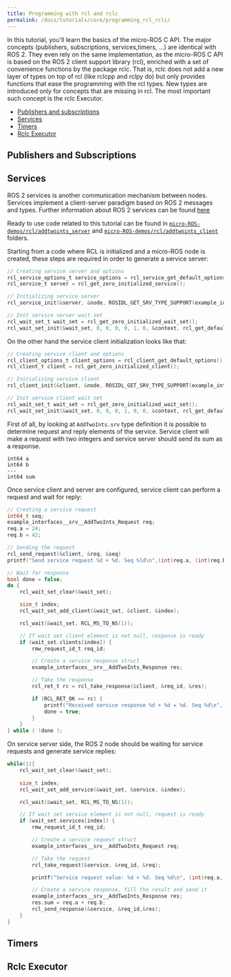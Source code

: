 ```yaml
---
title: Programming with rcl and rclc
permalink: /docs/tutorials/core/programming_rcl_rclc/
---
```


In this tutorial, you'll learn the basics of the micro-ROS C API. The major concepts (publishers, subscriptions, services,timers, ...) are identical with ROS 2. They even rely on the same implementation, as the micro-ROS C API is based on the ROS 2 client support library (rcl), enriched with a set of convenience functions by the package rclc. That is, rclc does not add a new layer of types on top of rcl (like rclcpp and rclpy do) but only provides functions that ease the programming with the rcl types. New types are introduced only for concepts that are missing in rcl. The most important such concept is the rclc Executor.

* [Publishers and subscriptions](#pub_sub)
* [Services](#services)
* [Timers](#timers)
* [Rclc Executor](#rclc_executor)


## <a name="pub_sub"/>Publishers and Subscriptions



## <a name="services"/>Services

ROS 2 services is another communication mechanism between nodes. Services implement a client-server paradigm based on ROS 2 messages and types. Further information about ROS 2 services can be found [here](https://index.ros.org/doc/ros2/Tutorials/Services/Understanding-ROS2-Services/)

Ready to use code related to this tutorial can be found in [`micro-ROS-demos/rcl/addtwoints_server`](https://github.com/micro-ROS/micro-ROS-demos/blob/dashing/rcl/addtwoints_server/main.c) and [`micro-ROS-demos/rcl/addtwoints_client`](https://github.com/micro-ROS/micro-ROS-demos/blob/dashing/rcl/addtwoints_client/main.c) folders.

Starting from a code where RCL is initialized and a micro-ROS node is created, these steps are required in order to generate a service server:

```c
// Creating service server and options
rcl_service_options_t service_options = rcl_service_get_default_options();
rcl_service_t server = rcl_get_zero_initialized_service();

// Initializing service server
rcl_service_init(&server, &node, ROSIDL_GET_SRV_TYPE_SUPPORT(example_interfaces, srv, AddTwoInts), "addtwoints", &service_options);

// Init service server wait set
rcl_wait_set_t wait_set = rcl_get_zero_initialized_wait_set();
rcl_wait_set_init(&wait_set, 0, 0, 0, 0, 1, 0, &context, rcl_get_default_allocator());

```

On the other hand the service client initialization looks like that:

```c
// Creating service client and options
rcl_client_options_t client_options = rcl_client_get_default_options();
rcl_client_t client = rcl_get_zero_initialized_client();

// Initializing service client
rcl_client_init(&client, &node, ROSIDL_GET_SRV_TYPE_SUPPORT(example_interfaces, srv, AddTwoInts), "addtwoints", &client_options)

// Init service client wait set
rcl_wait_set_t wait_set = rcl_get_zero_initialized_wait_set();
rcl_wait_set_init(&wait_set, 0, 0, 0, 1, 0, 0, &context, rcl_get_default_allocator());
```

First of all, by looking at `AddTwoInts.srv` type definition it is possible to determine request and reply elements of the service. Service client will make a request with two integers and service server should send its sum as a response.

```
int64 a
int64 b
---
int64 sum
```

Once service client and server are configured, service client can perform a request and wait for reply:

```c
// Creating a service request
int64_t seq; 
example_interfaces__srv__AddTwoInts_Request req;
req.a = 24;
req.b = 42;

// Sending the request
rcl_send_request(&client, &req, &seq)
printf("Send service request %d + %d. Seq %ld\n",(int)req.a, (int)req.b, (int)seq);

// Wait for response
bool done = false;
do {
    rcl_wait_set_clear(&wait_set);

    size_t index;
    rcl_wait_set_add_client(&wait_set, &client, &index);

    rcl_wait(&wait_set, RCL_MS_TO_NS(1));

    // If wait set client element is not null, response is ready
    if (wait_set.clients[index]) {   
        rmw_request_id_t req_id;

        // Create a service response struct
        example_interfaces__srv__AddTwoInts_Response res;

        // Take the response 
        rcl_ret_t rc = rcl_take_response(&client, &req_id, &res);

        if (RCL_RET_OK == rc) {
            printf("Received service response %d + %d = %d. Seq %d\n",(int)req.a, (int)req.b, (int)res.sum,req_id.sequence_number);
            done = true;
        }
    }
} while ( !done );
```

On service server side, the ROS 2 node should be waiting for service requests and generate service replies:

```c
while(1){
    rcl_wait_set_clear(&wait_set);
        
    size_t index;
    rcl_wait_set_add_service(&wait_set, &service, &index);

    rcl_wait(&wait_set, RCL_MS_TO_NS(1));

    // If wait set service element is not null, request is ready
    if (wait_set.services[index]) {   
        rmw_request_id_t req_id;

        // Create a service request struct
        example_interfaces__srv__AddTwoInts_Request req;

        // Take the request 
        rcl_take_request(&service, &req_id, &req);

        printf("Service request value: %d + %d. Seq %d\n", (int)req.a, (int)req.b, (int)req_id.sequence_number);

        // Create a service response, fill the result and send it
        example_interfaces__srv__AddTwoInts_Response res;
        res.sum = req.a + req.b;
        rcl_send_response(&service, &req_id,&res);
    }
}
```



## <a name="timers"/>Timers


## <a name="rclc_executor"/>Rclc Executor

